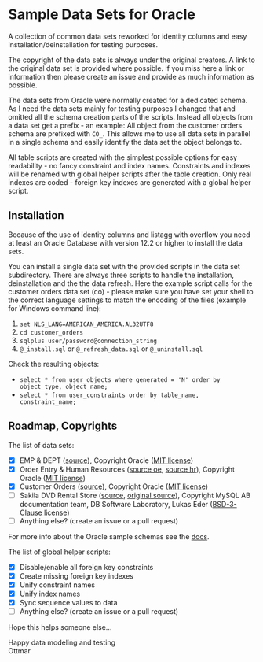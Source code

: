 # Sample Data Sets for Oracle

A collection of common data sets reworked for identity columns and easy installation/deinstallation for testing purposes.

The copyright of the data sets is always under the original creators. A link to the original data set is provided where possible. If you miss here a link or information then please create an issue and provide as much information as possible.

The data sets from Oracle were normally created for a dedicated schema. As I need the data sets mainly for testing purposes I changed that and omitted all the schema creation parts of the scripts. Instead all objects from a data set get a prefix - an example: All object from the customer orders schema are prefixed with `CO_`. This allows me to use all data sets in parallel in a single schema and easily identify the data set the object belongs to.

All table scripts are created with the simplest possible options for easy readability - no fancy constraint and index names. Constraints and indexes will be renamed with global helper scripts after the table creation. Only real indexes are coded - foreign key indexes are generated with a global helper script.

## Installation

Because of the use of identity columns and listagg with overflow you need at least an Oracle Database with version 12.2 or higher to install the data sets.

You can install a single data set with the provided scripts in the data set subdirectory. There are always three scripts to handle the installation, deinstallation and the the data refresh. Here the example script calls for the customer orders data set (co) - please make sure you have set your shell to the correct language settings to match the encoding of the files (example for Windows command line):

1. `set NLS_LANG=AMERICAN_AMERICA.AL32UTF8`
2. `cd customer_orders`
3. `sqlplus user/password@connection_string`
4. `@_install.sql` or `@_refresh_data.sql` or `@_uninstall.sql`

Check the resulting objects:

- `select * from user_objects where generated = 'N' order by object_type, object_name;`
- `select * from user_constraints order by table_name, constraint_name;`

## Roadmap, Copyrights

The list of data sets:

- [x] EMP & DEPT ([source](https://github.com/oracle/dotnet-db-samples/blob/master/schemas/scott.sql)), Copyright Oracle ([MIT license](https://github.com/oracle/dotnet-db-samples/blob/master/LICENSE))
- [x] Order Entry & Human Resources ([source oe](https://github.com/oracle/db-sample-schemas/tree/master/order_entry), [source hr](https://github.com/oracle/db-sample-schemas/tree/master/human_resources)), Copyright Oracle ([MIT license](https://github.com/oracle/db-sample-schemas/blob/master/LICENSE.md))
- [x] Customer Orders ([source](https://github.com/oracle/db-sample-schemas/tree/master/customer_orders)), Copyright Oracle ([MIT license](https://github.com/oracle/db-sample-schemas/blob/master/LICENSE.md))
- [ ] Sakila DVD Rental Store ([source](https://github.com/jOOQ/jOOQ/tree/master/jOOQ-examples/Sakila), [original source](https://code.google.com/archive/p/sakila-sample-database-ports/)), Copyright MySQL AB documentation team, DB Software Laboratory, Lukas Eder ([BSD-3-Clause license](http://opensource.org/licenses/BSD-3-Clause))
- [ ] Anything else? (create an issue or a pull request)

For more info about the Oracle sample schemas see the [docs](https://docs.oracle.com/database/121/COMSC/overview.htm#COMSC002).

The list of global helper scripts:

- [x] Disable/enable all foreign key constraints
- [x] Create missing foreign key indexes
- [x] Unify constraint names
- [x] Unify index names
- [x] Sync sequence values to data
- [ ] Anything else? (create an issue or a pull request)

Hope this helps someone else...

Happy data modeling and testing\
Ottmar
